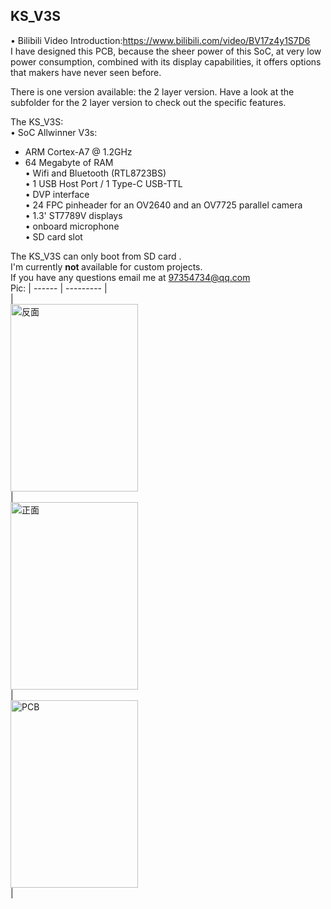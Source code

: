 <!--
 * @Descripttion : 
 * @version      : 
 * @Author       : Kevincoooool
 * @Date         : 2020-12-26 12:29:37
 * @LastEditors  : Kevincoooool
 * @LastEditTime : 2021-02-02 08:39:13
 * @FilePath     : \Github\KS_V3S\README.md
-->
## KS_V3S

• Bilibili Video Introduction:https://www.bilibili.com/video/BV17z4y1S7D6 <br>
I have designed this PCB, because the sheer power of this SoC, at very low power consumption, combined with its display capabilities, it offers options that makers have never seen before.<br>

There is one version available: the 2 layer version.
Have a look at the subfolder for the 2 layer version to check out the specific features.

The KS_V3S:<br>
• SoC Allwinner V3s:<br>
  - ARM Cortex-A7 @ 1.2GHz<br>
  - 64 Megabyte of RAM<br>
• Wifi and Bluetooth (RTL8723BS)  <br>
• 1 USB Host Port / 1 Type-C USB-TTL <br> 
• DVP interface<br>
• 24 FPC pinheader for an OV2640 and an OV7725 parallel camera<br>
• 1.3' ST7789V displays<br>
• onboard microphone<br>
• SD card slot<br>

The KS_V3S can only boot from SD card . <br>
I'm currently <b> not </B> available for custom projects. <br>
If you have any questions email me at 97354734@qq.com <br>
Pic:
| ------ | --------- |<br>
| <img src="https://github.com/Kevincoooool/KS_V3S/blob/main/pic/back.jpg" height="300px" width="204px" title="反面" style="display:inherit;"/> | <img src="https://github.com/Kevincoooool/KS_V3S/blob/main/pic/front.jpg" height="300px" width="204px" title="正面" style="display:inherit;"/> | <img src="https://github.com/Kevincoooool/KS_V3S/blob/main/pic/pcb.png" height="300px" width="204px" title="PCB" style="display:inherit;"/> |


